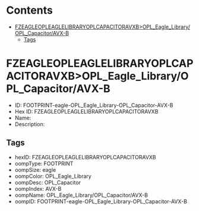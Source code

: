 



Contents
========

* [FZEAGLEOPLEAGLELIBRARYOPLCAPACITORAVXB>OPL_Eagle_Library/OPL_Capacitor/AVX-B](#fzeagleopleaglelibraryoplcapacitoravxbopl_eagle_libraryopl_capacitoravx-b)
	* [Tags](#tags)

# FZEAGLEOPLEAGLELIBRARYOPLCAPACITORAVXB>OPL_Eagle_Library/OPL_Capacitor/AVX-B

- ID: FOOTPRINT-eagle-OPL_Eagle_Library-OPL_Capacitor-AVX-B
- Hex ID: FZEAGLEOPLEAGLELIBRARYOPLCAPACITORAVXB
- Name: 
- Description: 

## Tags

- hexID: FZEAGLEOPLEAGLELIBRARYOPLCAPACITORAVXB
- oompType: FOOTPRINT
- oompSize: eagle
- oompColor: OPL_Eagle_Library
- oompDesc: OPL_Capacitor
- oompIndex: AVX-B
- oompName: OPL_Eagle_Library/OPL_Capacitor/AVX-B
- oompID: FOOTPRINT-eagle-OPL_Eagle_Library-OPL_Capacitor-AVX-B
